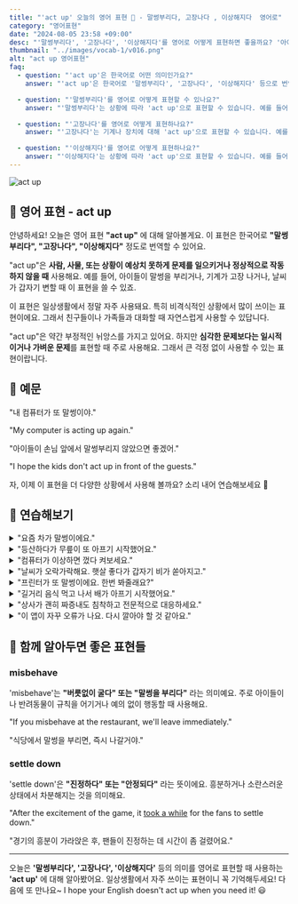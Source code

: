 ```yaml
---
title: "'act up' 오늘의 영어 표현 😬 - 말썽부리다, 고장나다 , 이상해지다  영어로"
category: "영어표현"
date: "2024-08-05 23:58 +09:00"
desc: "'말썽부리다', '고장나다', '이상해지다'를 영어로 어떻게 표현하면 좋을까요? '아이들이 손님 앞에서 말썽부려요', '컴퓨터가 또 고장났어요' 등을 영어로 표현하는 법을 배워봅시다. 다양한 예문을 통해서 연습하고 본인의 표현으로 만들어 보세요."
thumbnail: "../images/vocab-1/v016.png"
alt: "act up 영어표현"
faq:
  - question: "'act up'은 한국어로 어떤 의미인가요?"
    answer: "'act up'은 한국어로 '말썽부리다', '고장나다', '이상해지다' 등으로 번역될 수 있습니다. 사람, 기계, 또는 상황이 예상치 못하게 문제를 일으키거나 정상적으로 작동하지 않을 때 사용합니다."

  - question: "'말썽부리다'를 영어로 어떻게 표현할 수 있나요?"
    answer: "'말썽부리다'는 상황에 따라 'act up'으로 표현할 수 있습니다. 예를 들어, '아이들이 손님 앞에서 말썽부려요'는 'The kids are acting up in front of the guests'로 말할 수 있습니다."

  - question: "'고장나다'를 영어로 어떻게 표현하나요?"
    answer: "'고장나다'는 기계나 장치에 대해 'act up'으로 표현할 수 있습니다. 예를 들어, '컴퓨터가 또 고장났어요'는 'The computer is acting up again'으로 표현할 수 있습니다."

  - question: "'이상해지다'를 영어로 어떻게 표현하나요?"
    answer: "'이상해지다'는 상황에 따라 'act up'으로 표현할 수 있습니다. 예를 들어, '날씨가 갑자기 이상해졌어요'는 'The weather is acting up suddenly'로 말할 수 있습니다."
---
```


![act up](../images/vocab-1/v016-1.avif)

## 🌟 영어 표현 - act up

안녕하세요! 오늘은 영어 표현 **"act up"** 에 대해 알아볼게요. 이 표현은 한국어로 **"말썽부리다", "고장나다", "이상해지다"** 정도로 번역할 수 있어요.

"act up"은 **사람, 사물, 또는 상황이 예상치 못하게 문제를 일으키거나 정상적으로 작동하지 않을 때** 사용해요. 예를 들어, 아이들이 말썽을 부리거나, 기계가 고장 나거나, 날씨가 갑자기 변할 때 이 표현을 쓸 수 있죠.

이 표현은 일상생활에서 정말 자주 사용돼요. 특히 비격식적인 상황에서 많이 쓰이는 표현이에요. 그래서 친구들이나 가족들과 대화할 때 자연스럽게 사용할 수 있답니다.

"act up"은 약간 부정적인 뉘앙스를 가지고 있어요. 하지만 **심각한 문제보다는 일시적이거나 가벼운 문제**를 표현할 때 주로 사용해요. 그래서 큰 걱정 없이 사용할 수 있는 표현이랍니다.

<script async src="https://pagead2.googlesyndication.com/pagead/js/adsbygoogle.js?client=ca-pub-1465612013356152"
     crossorigin="anonymous"></script>
<!-- engple-horizontal-ad -->

<ins class="adsbygoogle"
     style="display:block"
     data-ad-client="ca-pub-1465612013356152"
     data-ad-slot="2106896038"
     data-ad-format="auto"
     data-full-width-responsive="true"></ins>

<script>
     (adsbygoogle = window.adsbygoogle || []).push({});
</script>

## 📖 예문

"내 컴퓨터가 또 말썽이야."

"My computer is acting up again."

"아이들이 손님 앞에서 말썽부리지 않았으면 좋겠어."

"I hope the kids don't act up in front of the guests."

자, 이제 이 표현을 더 다양한 상황에서 사용해 볼까요? 소리 내어 연습해보세요 🚀

## 💬 연습해보기

<details>
<summary>"요즘 차가 말썽이에요."</summary>
<span>"My car's been acting up lately."</span>
</details>

<details>
<summary>"등산하다가 무릎이 또 아프기 시작했어요."</summary>
<span>"My knee started acting up again during the hike."</span>
</details>

<details>
<summary>"컴퓨터가 이상하면 껐다 켜보세요."</summary>
<span>"If your computer starts to act up, try <a href="/blog/in-english/312.turn-off/">turning it off</a> and on again."</span>
</details>

<details>
<summary>"날씨가 오락가락해요. 햇살 좋다가 갑자기 비가 쏟아지고."</summary>
<span>"The weather's been acting up all week. One minute it's sunny, the next it's pouring."</span>
</details>

<details>
<summary>"프린터가 또 말썽이에요. 한번 봐줄래요?"</summary>
<span>"The printer's acting up again. Can you take a look at it?"</span>
</details>

<details>
<summary>"길거리 음식 먹고 나서 배가 아프기 시작했어요."</summary>
<span>"My stomach started acting up right after I ate that street food."</span>
</details>

<details>
<summary>"상사가 괜히 짜증내도 침착하고 전문적으로 대응하세요."</summary>
<span>"If your boss starts acting up, just stay calm and <a href="/blog/in-english/333.professional/">professional</a>."</span>
</details>

<details>
<summary>"이 앱이 자꾸 오류가 나요. 다시 깔아야 할 것 같아요."</summary>
<span>"This app <a href="/blog/in-english/291.keep-ing/">keeps acting up</a> on my phone. I might need to reinstall it."</span>
</details>

## 🤝 함께 알아두면 좋은 표현들

### misbehave

'misbehave'는 **"버릇없이 굴다" 또는 "말썽을 부리다"** 라는 의미예요. 주로 아이들이나 반려동물이 규칙을 어기거나 예의 없이 행동할 때 사용해요.

"If you misbehave at the restaurant, we'll leave immediately."

"식당에서 말썽을 부리면, 즉시 나갈거야."

### settle down

'settle down'은 **"진정하다" 또는 "안정되다"** 라는 뜻이에요. 흥분하거나 소란스러운 상태에서 차분해지는 것을 의미해요.

"After the excitement of the game, it [took a while](/blog/in-english/010.take-a-while/) for the fans to settle down."

"경기의 흥분이 가라앉은 후, 팬들이 진정하는 데 시간이 좀 걸렸어요."

---

오늘은 **'말썽부리다', '고장나다', '이상해지다'** 등의 의미를 영어로 표현할 때 사용하는 **'act up'** 에 대해 알아봤어요. 일상생활에서 자주 쓰이는 표현이니 꼭 기억해두세요! 다음에 또 만나요~ I hope your English doesn't act up when you need it! 😃
